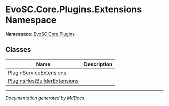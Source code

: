 ﻿<!--  
  <auto-generated>   
    The contents of this file were generated by a tool.  
    Changes to this file may be list if the file is regenerated  
  </auto-generated>   
-->

# EvoSC.Core.Plugins.Extensions Namespace

**Namespace:** [EvoSC.Core.Plugins](../index.md)  

## Classes

| Name                                                                  | Description |
| --------------------------------------------------------------------- | ----------- |
| [PluginServiceExtensions](PluginServiceExtensions/index.md)           |             |
| [PluginsHostBuilderExtensions](PluginsHostBuilderExtensions/index.md) |             |

___

*Documentation generated by [MdDocs](https://github.com/ap0llo/mddocs)*
